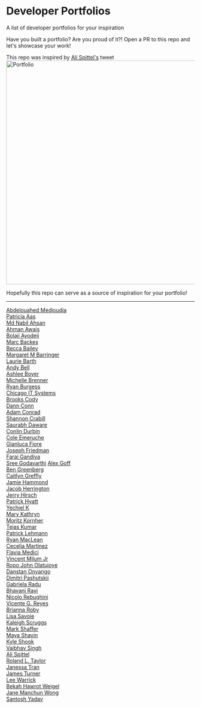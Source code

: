 # Developer Portfolios
A list of developer portfolios for your inspiration

Have you built a portfolio? Are you proud of it?! Open a PR to this repo and let's showcase your work!

This repo was inspired by [Ali Spittel's](https://twitter.com/ASpittel) tweet
<img width="597" alt="Portfolio" src="https://user-images.githubusercontent.com/7671983/64871043-bab42880-d644-11e9-8e87-4a98d06339c9.png">

Hopefully this repo can serve as a source of inspiration for your portfolio!

---
[Abdelouahed Medjoudja](https://geekabdelouahed.github.io/Flutter-Web-Portfolio)<br>
[Patricia Aas](https://patricia.no/)<br>
[Md Nabil Ahsan](https://www.mdnabilahsan.com/)<br>
[Ahman Awais](https://ahmadawais.com/)  
[Bolaji Ayodeji](https://www.bolajiayodeji.com/about/)  
[Marc Backes](http://marc.dev)  
[Becca Bailey](http://Becca.is)  
[Margaret M Barringer](http://webwabisabi.com)  
[Laurie Barth](http://laurieontech.dev)  
[Andy Bell](https://andy-bell.design/)  
[Ashlee Boyer](http://ashleemboyer.dev)  
[Michelle Brenner](http://MichelleBrenner.com)  
[Ryan Burgess](http://ryanburgess.com)  
[Chicago IT Systems](https://www.chicagoitsystems.com/)  
[Brooks Cody](http://brookscody.com/)  
[Dann Conn](https://t.co/3WsyCciW3H?amp=1)  
[Adam Conrad](http://conradadam.com)  
[Shannon Crabill](http://shannoncrabill.com)  
[Saurabh Daware](https://www.saurabhdaware.in/)  
[Conlin Durbin](https://wuz.fyi)  
[Cole Emeruche](https://coleruche.com/works/)  
[Gianluca Fiore](http://gianlucafiore.it)  
[Joseph Friedman](http://DecentGradient.com)  
[Farai Gandiya](http://fgandiya.me)  
[Sree Godavarthi](http://sreegodavarthi.github.io)
[Alex Goff](http://alex-goff.com)  
[Ben Greenberg](http://bengreenberg.dev)  
[Caitlyn Greffly](https://caitlyngreffly.com/)  
[Jamie Hammond](https://jamiehammond.dev/)  
[Jacob Herrington](http://jh.codes)  
[Jerry Hirsch](https://jerryhirsch.com/)  
[Patrick Hyatt](https://www.patrickhyatt.com/)  
[Yechiel K](http://yechiel.me)  
[Mary Kathryn](http://marykrzesicki.me)  
[Moritz Kornher](https://moritzkornher.de/)  
[Tejas Kumar](http://tej.as)  
[Patrick Lehmann](https://patlehmann1.github.io/react_portfolio/)  
[Ryan MacLean](http://ryanmaclean.com)  
[Cecelia Martinez](http://ceceliacreates.com)  
[Flavia Medici](https://t.co/iQK1Hbx8xD?amp=1)  
[Vincent Milum Jr](http://darkain.com)  
[Ropo John Olatujoye](http://simplycrownclothing.herokuapp.com)  
[Danstan Onyango](https://zemuldo.com/)  
[Dimitri Pashutskii](https://dpashutskii.com/)  
[Gabriela Radu](http://gabrielaradu.me)  
[Bhavani Ravi](http://bhavaniravi.com)  
[Nicolo Rebughini](https://nirebu.com/)  
[Vicente G. Reyes](https://highcenburg.herokuapp.com/)  
[Brianna Roby](http://brianna-roby.com)  
[Lisa Savoie](http://lscodes.com)  
[Kaleigh Scruggs](http://kaleighscruggs.com)  
[Mark Shaffer](http://codemelted.com)  
[Maya Shavin](https://www.mayashavin.com/)  
[Kyle Shook](http://Kyleshook.com)  
[Vaibhav Singh](http://vaibhavsingh97.com)  
[Ali Spittel](http://alispit.tel)  
[Roland L. Taylor](http://rolandixor.pro)  
[Janessa Tran](http://janessatran.github.io)  
[James Turner](http://turnerj.com)  
[Lee Warrick](http://leewarrick.com)  
[Bekah Hawrot Weigel](http://bekahhw.github.io)  
[Jane Manchun Wong](http://wongmjane.com)  
[Santosh Yadav](http://santoshyadav.dev)  

